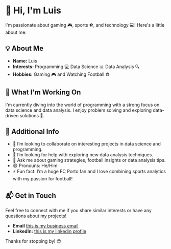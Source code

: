 👋 Hi, I'm Luis
===================
I'm passionate about gaming 🎮, sports ⚽, and technology 💻! Here's a little about me:

💡 About Me
-------------------
- **Name:** Luis
- **Interests:** Programming 💻 Data Science 📊 Data Analysis 🔍
- **Hobbies:** Gaming 🎮 and Watching Football ⚽

🚀 What I'm Working On
-------------------
I'm currently diving into the world of programming with a strong focus on data science and data analysis. I enjoy problem solving and exploring data-driven solutions 🚀.

📝 Additional Info
-------------------
- 👯 I’m looking to collaborate on interesting projects in data science and programming.
- 🤔 I’m looking for help with exploring new data analysis techniques.
- 💬 Ask me about gaming strategies, football insights or data analysis tips.
- 😄 Pronouns: He/Him
- ⚡ Fun fact: I’m a huge FC Porto fan and I love combining sports analytics with my passion for football!

📬 Get in Touch
-------------------
Feel free to connect with me if you share similar interests or have any questions about my projects!

- **Email** [this is my business email](mailto:luis.1811.c@gmail.com)
- **LinkedIn:** [this is my linkedin profile](https://www.linkedin.com/in/luís-carneiro-42a711339/)

Thanks for stopping by! 😊
